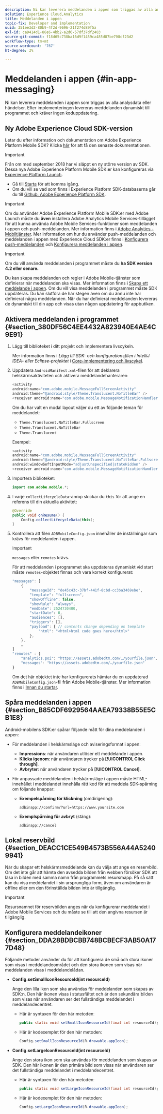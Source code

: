 ```yaml
---
description: Ni kan leverera meddelanden i appen som triggas av alla analysdata eller händelser. Efter implementeringen levereras meddelanden dynamiskt till programmet och kräver ingen koduppdatering.
solution: Experience Cloud,Analytics
title: Meddelanden i appen
topic-fix: Developer and implementation
uuid: 351ee3d2-80b9-4f2d-9696-21f274d89f5a
exl-id: ca9414d1-86e6-4bb2-a2d6-57df37df2403
source-git-commit: f18d65c738ba16d9f1459ca485d87be708cf23d2
workflow-type: tm+mt
source-wordcount: '767'
ht-degree: 3%

---
```


# Meddelanden i appen {#in-app-messaging}

Ni kan leverera meddelanden i appen som triggas av alla analysdata eller händelser. Efter implementeringen levereras meddelanden dynamiskt till programmet och kräver ingen koduppdatering.

## Ny Adobe Experience Cloud SDK-version

Letar du efter information och dokumentation om Adobe Experience Platform Mobile SDK? Klicka [här](https://aep-sdks.gitbook.io/docs/) för att få den senaste dokumentationen.

>[!IMPORTANT]
>
>Från om med september 2018 har vi släppt en ny större version av SDK. Dessa nya Adobe Experience Platform Mobile SDK:er kan konfigureras via [Experience Platform Launch](https://www.adobe.com/experience-platform/launch.html).

* Gå till [Starta](https://launch.adobe.com/) för att komma igång.
* Om du vill se vad som finns i Experience Platform SDK-databaserna går du till [Github: Adobe Experience Platform SDK](https://github.com/Adobe-Marketing-Cloud/acp-sdks).

>[!IMPORTANT]
>
> Om du använder Adobe Experience Platform Mobile SDK:er med Adobe Launch måste du **även** installera Adobe Analytics Mobile Services-tillägget för att kunna använda Adobe Mobile Services-funktioner som meddelanden i appen och push-meddelanden. Mer information finns i [Adobe Analytics - Mobiltjänster](https://aep-sdks.gitbook.io/docs/using-mobile-extensions/adobe-analytics-mobile-services). Mer information om hur du använder push-meddelanden och meddelanden i appen med Experience Cloud SDK:er finns i [Konfigurera push-meddelanden](https://aep-sdks.gitbook.io/docs/using-mobile-extensions/adobe-analytics-mobile-services#set-up-push-messaging) och [Konfigurera meddelanden i appen](https://aep-sdks.gitbook.io/docs/using-mobile-extensions/adobe-analytics-mobile-services#set-up-in-app-messaging).

>[!IMPORTANT]
>
>Om du vill använda meddelanden i programmet måste du **ha SDK version 4.2 eller senare.**

Du kan skapa meddelanden och regler i Adobe Mobile-tjänster som definierar när meddelanden ska visas. Mer information finns i [Skapa ett meddelande i appen](/help/using/in-app-messaging/t-in-app-message/t-in-app-message.md). Om du vill visa meddelanden i programmet måste SDK uppdateras. Du kan slutföra de här stegen även om du ännu inte har definierat några meddelanden. När du har definierat meddelanden levereras de dynamiskt till din app och visas utan någon uppdatering för appbutiken.

## Aktivera meddelanden i programmet {#section_380DF56C4EE4432A823940E4AE4C9E91}

1. Lägg till biblioteket i ditt projekt och implementera livscykeln.

   Mer information finns i *Lägg till SDK- och konfigurationsfilen i IntelliJ IDEA- eller Eclipse-projektet* i [Core-implementering och livscykel](/help/android/getting-started/dev-qs.md).

1. Uppdatera `AndroidManifest.xml`-filen för att deklarera helskärmsaktiviteten och aktivera meddelandehanteraren:

   ```java
   <activity  
   android:name="com.adobe.mobile.MessageFullScreenActivity"  
   android:theme="@android:style/Theme.Translucent.NoTitleBar" /> 
   <receiver android:name="com.adobe.mobile.MessageNotificationHandler" />
   ```

   Om du har valt en modal layout väljer du ett av följande teman för meddelandet:

   * `Theme.Translucent.NoTitleBar.Fullscreen`
   * `Theme.Translucent.NoTitleBar`
   * `Theme.Translucent`

   Exempel:

   ```java
   <activity 
   android:name="com.adobe.mobile.MessageFullScreenActivity" 
   android:theme="@android:style/Theme.Translucent.NoTitleBar.Fullscreen" 
   android:windowSoftInputMode="adjustUnspecified|stateHidden" /> 
   <receiver android:name="com.adobe.mobile.MessageNotificationHandler" />
   ```

1. Importera biblioteket:

   ```java
   import com.adobe.mobile.*;
   ```

1. I varje `collectLifecycleData`-anrop skickar du `this` för att ange en referens till din aktuella aktivitet:

   ```java
   @Override 
   public void onResume() { 
       Config.collectLifecycleData(this); 
   }
   ```

1. Kontrollera att filen `ADBMobileConfig.json` innehåller de inställningar som krävs för meddelanden i appen.

   >[!IMPORTANT]
   >
   >`messages` eller  `remotes` krävs.

   För att meddelanden i programmet ska uppdateras dynamiskt vid start måste `remotes`-objektet finnas och vara korrekt konfigurerat:

   ```js
   "messages": [ 
       { 
           "messageId": "de45c43c-37bf-441f-8cbd-cc3ba3469ebe", 
           "template": "fullscreen", 
           "showOffline": false, 
           "showRule": "always", 
           "endDate": 2524730400, 
           "startDate": 0, 
           "audiences": [], 
           "triggers": [], 
           "payload": { // contents change depending on template 
               "html": "<html>html code goes here</html>" 
           }, 
       }, 
       … 
   ] 
   "remotes" : { 
       "analytics.poi": "https://assets.adobedtm.com/…/yourfile.json", 
       "messages": "https://assets.adobedtm.com/…/yourfile.json" 
   }
   ```

   Om det här objektet inte har konfigurerats hämtar du en uppdaterad `ADBMobileConfig.json`-fil från Adobe Mobile-tjänster. Mer information finns i [Innan du startar](/help/android/getting-started/requirements.md).

## Spåra meddelanden i appen {#section_B85CDF6929564AAEA79338B55E5CB1E8}

Android-mobilens SDK:er spårar följande mått för dina meddelanden i appen:

* För meddelanden i helskärmsläge och aviseringsformat i appen:

   * **Impressions**: när användaren utlöser ett meddelande i appen.
   * **Klicka igenom**: när användaren trycker på  **[!UICONTROL Click through]**.
   * **Avbryter**: när användaren trycker på  **[!UICONTROL Cancel]**.

* För anpassade meddelanden i helskärmsläge i appen måste HTML-innehållet i meddelandet innehålla rätt kod för att meddela SDK-spårning om följande knappar:

   * **Exempelspårning för klickning**  (omdirigering):

      `adbinapp://confirm/?url=https://www.yoursite.com`
   * **Exemplspårning för avbryt**  (stäng):

      `adbinapp://cancel`

## Lokal reservbild {#section_DEACC1CE549B4573B556A44A52409941}

När du skapar ett helskärmsmeddelande kan du välja att ange en reservbild. Om det inte går att hämta den avsedda bilden från webben försöker SDK att läsa in bilden med samma namn från programmets resursmapp. På så sätt kan du visa meddelandet i sin ursprungliga form, även om användaren är offline eller om den förinställda bilden inte är tillgänglig.

>[!IMPORTANT]
>
>Resursnamnet för reservbilden anges när du konfigurerar meddelandet i Adobe Mobile Services och du måste se till att den angivna resursen är tillgänglig.

## Konfigurera meddelandeikoner {#section_DDA28BDBCBB748BCBECF3AB50A177D48}

Följande metoder använder du för att konfigurera de små och stora ikoner som visas i meddelandeområdet och den stora ikonen som visas när meddelanden visas i meddelandelådan.

* **Config.setSmallIconResourceId(int resourceId)**

   Ange den lilla ikon som ska användas för meddelanden som skapas av SDK:n. Den här ikonen visas i statusfältet och är den sekundära bilden som visas när användaren ser det fullständiga meddelandet i meddelandecentret.

   * Här är syntaxen för den här metoden:

      ```java
      public static void setSmallIconResourceId(final int resourceId); 
      ```

   * Här är kodexemplet för den här metoden:

      ```java
      Config.setSmallIconResourceId(R.drawable.appIcon);
      ```

* **Config.setLargeIconResourceId(int resourceId)**

   Ange den stora ikon som ska användas för meddelanden som skapas av SDK. Den här ikonen är den primära bild som visas när användaren ser det fullständiga meddelandet i meddelandecentret.

   * Här är syntaxen för den här metoden:

      ```java
      public static void setLargeIconResourceId(final int resourceId); 
      ```

   * Här är kodexemplet för den här metoden:

      ```java
      Config.setLargeIconResourceId(R.drawable.appIcon); 
      ```

